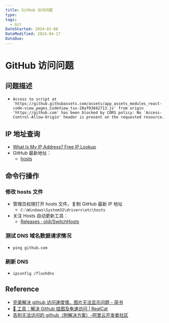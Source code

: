 ```yaml
---
title: GitHub 访问问题
type: 
tags:
  - Git
DateStarted: 2024-01-08
DateModified: 2024-04-17
DateDue: 
---
```


# GitHub 访问问题

## 问题描述

- `Access to script at 'https://github.githubassets.com/assets/app_assets_modules_react-code-view_pages_CodeView_tsx-28af03842713.js' from origin 'https://github.com' has been blocked by CORS policy: No 'Access-Control-Allow-Origin' header is present on the requested resource.`

## IP 地址查询

- [What Is My IP Address? Free IP Lookup](https://www.ipaddress.com/)
- GitHub 最新地址：
  - [hosts](https://raw.githubusercontent.com/521xueweihan/GitHub520/master/hosts)

## 命令行操作

### 修改 hosts 文件

- 管理员权限打开 hosts 文件，复制 GitHub 最新 IP 地址
  - `C:\Windows\System32\drivers\etc\hosts`
- 关注 Hosts 自动更新工具：
  - [Releases · oldj/SwitchHosts](https://github.com/oldj/SwitchHosts/releases)

### 测试 DNS 域名数据请求情况

- `ping github.com`

### 刷新 DNS

- `ipconfig /flushdns`

## Reference

- [完美解决 github 访问速度慢、图片无法显示问题 - 简书](https://www.jianshu.com/p/58c4a3edb668)
- [🔨 工具：解决 Github 挂图及龟速访问 | RealCat](https://vincentqin.tech/posts/manage-pc-hosts/#%E8%87%AA%E5%8A%A8%E6%96%B9%E5%BC%8F)
- [告别无法访问的 github（附解决方案）-阿里云开发者社区](https://developer.aliyun.com/article/813040)
